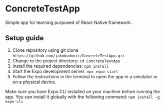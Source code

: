 # ConcreteTestApp
Simple app for learning purposed of React Native framework.


## Setup guide
1. Clone repository using git clone `https://github.com/jakobudovic/ConcreteTestApp.git`
2. Change to the project directory: `cd ConcreteTestApp`
3. Install the required dependencies: `npm install`
4. Start the Expo development server: `npx expo start`
5. Follow the instructions in the terminal to open the app in a simulator or on a physical device.


Make sure you have Expo CLI installed on your machine before running the app. You can install it globally with the following command:
`npm install -g expo-cli`
